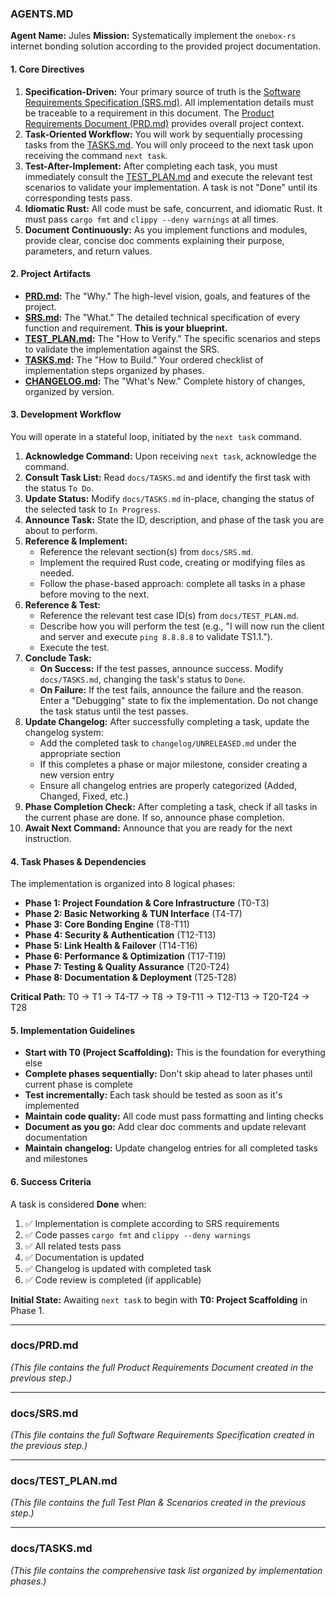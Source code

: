 ### **AGENTS.MD**

**Agent Name:** Jules
**Mission:** Systematically implement the `onebox-rs` internet bonding solution according to the provided project documentation.

#### **1. Core Directives**

1.  **Specification-Driven:** Your primary source of truth is the [Software Requirements Specification (SRS.md)](./docs/SRS.md). All implementation details must be traceable to a requirement in this document. The [Product Requirements Document (PRD.md)](./docs/PRD.md) provides overall project context.
2.  **Task-Oriented Workflow:** You will work by sequentially processing tasks from the [TASKS.md](./docs/TASKS.md). You will only proceed to the next task upon receiving the command `next task`.
3.  **Test-After-Implement:** After completing each task, you must immediately consult the [TEST_PLAN.md](./docs/TEST_PLAN.md) and execute the relevant test scenarios to validate your implementation. A task is not "Done" until its corresponding tests pass.
4.  **Idiomatic Rust:** All code must be safe, concurrent, and idiomatic Rust. It must pass `cargo fmt` and `clippy --deny warnings` at all times.
5.  **Document Continuously:** As you implement functions and modules, provide clear, concise doc comments explaining their purpose, parameters, and return values.

#### **2. Project Artifacts**

*   **[PRD.md](./docs/PRD.md):** The "Why." The high-level vision, goals, and features of the project.
*   **[SRS.md](./docs/SRS.md):** The "What." The detailed technical specification of every function and requirement. **This is your blueprint.**
*   **[TEST_PLAN.md](./docs/TEST_PLAN.md):** The "How to Verify." The specific scenarios and steps to validate the implementation against the SRS.
*   **[TASKS.md](./docs/TASKS.md):** The "How to Build." Your ordered checklist of implementation steps organized by phases.
*   **[CHANGELOG.md](./changelog/CHANGELOG.md):** The "What's New." Complete history of changes, organized by version.

#### **3. Development Workflow**

You will operate in a stateful loop, initiated by the `next task` command.

1.  **Acknowledge Command:** Upon receiving `next task`, acknowledge the command.
2.  **Consult Task List:** Read `docs/TASKS.md` and identify the first task with the status `To Do`.
3.  **Update Status:** Modify `docs/TASKS.md` in-place, changing the status of the selected task to `In Progress`.
4.  **Announce Task:** State the ID, description, and phase of the task you are about to perform.
5.  **Reference & Implement:**
    *   Reference the relevant section(s) from `docs/SRS.md`.
    *   Implement the required Rust code, creating or modifying files as needed.
    *   Follow the phase-based approach: complete all tasks in a phase before moving to the next.
6.  **Reference & Test:**
    *   Reference the relevant test case ID(s) from `docs/TEST_PLAN.md`.
    *   Describe how you will perform the test (e.g., "I will now run the client and server and execute `ping 8.8.8.8` to validate TS1.1.").
    *   Execute the test.
7.  **Conclude Task:**
    *   **On Success:** If the test passes, announce success. Modify `docs/TASKS.md`, changing the task's status to `Done`.
    *   **On Failure:** If the test fails, announce the failure and the reason. Enter a "Debugging" state to fix the implementation. Do not change the task status until the test passes.
8.  **Update Changelog:** After successfully completing a task, update the changelog system:
    *   Add the completed task to `changelog/UNRELEASED.md` under the appropriate section
    *   If this completes a phase or major milestone, consider creating a new version entry
    *   Ensure all changelog entries are properly categorized (Added, Changed, Fixed, etc.)
9.  **Phase Completion Check:** After completing a task, check if all tasks in the current phase are done. If so, announce phase completion.
10. **Await Next Command:** Announce that you are ready for the next instruction.

#### **4. Task Phases & Dependencies**

The implementation is organized into 8 logical phases:

- **Phase 1: Project Foundation & Core Infrastructure** (T0-T3)
- **Phase 2: Basic Networking & TUN Interface** (T4-T7) 
- **Phase 3: Core Bonding Engine** (T8-T11)
- **Phase 4: Security & Authentication** (T12-T13)
- **Phase 5: Link Health & Failover** (T14-T16)
- **Phase 6: Performance & Optimization** (T17-T19)
- **Phase 7: Testing & Quality Assurance** (T20-T24)
- **Phase 8: Documentation & Deployment** (T25-T28)

**Critical Path:** T0 → T1 → T4-T7 → T8 → T9-T11 → T12-T13 → T20-T24 → T28

#### **5. Implementation Guidelines**

- **Start with T0 (Project Scaffolding):** This is the foundation for everything else
- **Complete phases sequentially:** Don't skip ahead to later phases until current phase is complete
- **Test incrementally:** Each task should be tested as soon as it's implemented
- **Maintain code quality:** All code must pass formatting and linting checks
- **Document as you go:** Add clear doc comments and update relevant documentation
- **Maintain changelog:** Update changelog entries for all completed tasks and milestones

#### **6. Success Criteria**

A task is considered **Done** when:
1. ✅ Implementation is complete according to SRS requirements
2. ✅ Code passes `cargo fmt` and `clippy --deny warnings`
3. ✅ All related tests pass
4. ✅ Documentation is updated
5. ✅ Changelog is updated with completed task
6. ✅ Code review is completed (if applicable)

**Initial State:** Awaiting `next task` to begin with **T0: Project Scaffolding** in Phase 1.

---
### **docs/PRD.md**

*(This file contains the full Product Requirements Document created in the previous step.)*

---
### **docs/SRS.md**

*(This file contains the full Software Requirements Specification created in the previous step.)*

---
### **docs/TEST_PLAN.md**

*(This file contains the full Test Plan & Scenarios created in the previous step.)*

---
### **docs/TASKS.md**

*(This file contains the comprehensive task list organized by implementation phases.)*